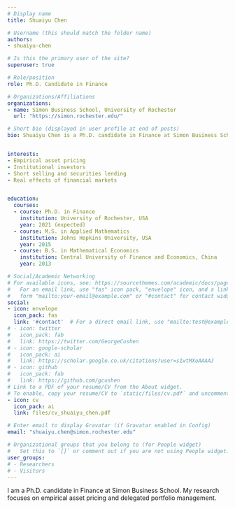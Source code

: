 ```yaml
---
# Display name
title: Shuaiyu Chen

# Username (this should match the folder name)
authors:
- shuaiyu-chen

# Is this the primary user of the site?
superuser: true

# Role/position
role: Ph.D. Candidate in Finance

# Organizations/Affiliations
organizations:
- name: Simon Business School, University of Rochester
  url: "https://simon.rochester.edu/"

# Short bio (displayed in user profile at end of posts)
bio: Shuaiyu Chen is a Ph.D. candidate in Finance at Simon Business School. His research focuses on empirical asset pricing and delegated portfolio management. 


interests:
- Empirical asset pricing
- Institutional investors
- Short selling and securities lending
- Real effects of financial markets


education:
  courses:
  - course: Ph.D. in Finance 
    institution: University of Rochester, USA
    year: 2021 (expected)
  - course: M.S. in Applied Mathematics 
    institution: Johns Hopkins University, USA
    year: 2015
  - course: B.S. in Mathematical Economics
    institution: Central University of Finance and Economics, China
    year: 2013

# Social/Academic Networking
# For available icons, see: https://sourcethemes.com/academic/docs/page-builder/#icons
#   For an email link, use "fas" icon pack, "envelope" icon, and a link in the
#   form "mailto:your-email@example.com" or "#contact" for contact widget.
social:
- icon: envelope
  icon_pack: fas
  link: '#contact'  # For a direct email link, use "mailto:test@example.org".
# - icon: twitter
#   icon_pack: fab
#   link: https://twitter.com/GeorgeCushen
# - icon: google-scholar
#   icon_pack: ai
#   link: https://scholar.google.co.uk/citations?user=sIwtMXoAAAAJ
# - icon: github
#   icon_pack: fab
#   link: https://github.com/gcushen
# Link to a PDF of your resume/CV from the About widget.
# To enable, copy your resume/CV to `static/files/cv.pdf` and uncomment the lines below.
- icon: cv
  icon_pack: ai
  link: files/cv_shuaiyu_chen.pdf

# Enter email to display Gravatar (if Gravatar enabled in Config)
email: "shuaiyu.chen@simon.rochester.edu"

# Organizational groups that you belong to (for People widget)
#   Set this to `[]` or comment out if you are not using People widget.
user_groups:
# - Researchers
# - Visitors
---
```


I am a Ph.D. candidate in Finance at Simon Business School. My research focuses on empirical asset pricing and delegated portfolio management.
